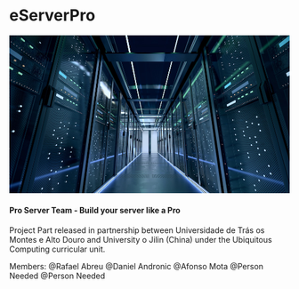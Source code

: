 # eServerPro

![ServerImage](/server.jfif)
#### Pro Server Team - Build your server like a Pro

Project Part released in partnership between Universidade de Trás os Montes e Alto Douro and University o Jilin (China) under the Ubiquitous Computing curricular unit.

Members: @Rafael Abreu
         @Daniel Andronic
         @Afonso Mota
         @Person Needed
         @Person Needed
